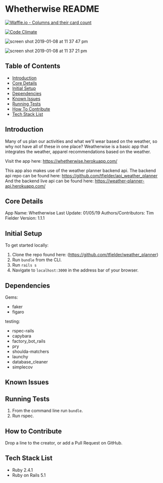 # Whetherwise README
[![Waffle.io - Columns and their card count](https://badge.waffle.io/tfielder/api_weather_planner.svg?columns=all)](https://waffle.io/tfielder/api_weather_planner)

[![Code Climate](https://codeclimate.com/github/codeclimate/codeclimate/badges/gpa.svg)](https://codeclimate.com/github/tfielder/api_weather_planner)

![screen shot 2019-01-08 at 11 37 47 pm](https://user-images.githubusercontent.com/38568909/50881517-14ba6b00-139f-11e9-9491-37a45a4b4887.png)

![screen shot 2019-01-08 at 11 37 21 pm](https://user-images.githubusercontent.com/38568909/50881553-37e51a80-139f-11e9-99cc-6c53b4a0ac5a.png)


## Table of Contents

* [Introduction](#introduction)
* [Core Details](#core-details)
* [Initial Setup](#initial-setup)
* [Dependencies](#dependencies)
* [Known Issues](#known-issues)
* [Running Tests](#running-tests)
* [How To Contribute](#how-to-contribute)
* [Tech Stack List](#tech-stack-list)

## <a name="introduction"></a>Introduction
  Many of us plan our activities and what we'll wear based on the weather, so why not have all of these in one place? Weatherwise is a basic app that integrates the weather, apparel recommendations based on the weather.

  Visit the app here: https://whetherwise.herokuapp.com/

  This app also makes use of the weather planner backend api.
  The backend api repo can be found here: https://github.com/tfielder/api_weather_planner
  And the backend live api can be found here: https://weather-planner-api.herokuapp.com/

## <a name="core-details"></a>Core Details
  App Name: Whetherwise
  Last Update: 01/05/19
  Authors/Contributors: Tim Fielder
  Version: 1.1.1

## <a name="initial-setup"></a>Initial Setup
  To get started locally:
  1. Clone the repo found here: (https://github.com/tfielder/weather_planner)
  2. Run `bundle` from the CLI.
  3. Run `rails s`
  4. Navigate to `localhost:3000` in the address bar of your browser.

## <a name="dependencies"></a>Dependencies
Gems:
* faker
* figaro

testing:
* rspec-rails
* capybara
* factory_bot_rails
* pry
* shoulda-matchers
* launchy
* database_cleaner
* simplecov

## <a name="known-issues"></a>Known Issues

## <a name="running-tests"></a>Running Tests
1. From the command line run `bundle`.
2. Run rspec.

## <a name="how-to-contribute"></a>How to Contribute
  Drop a line to the creator, or add a Pull Request on GitHub.

## <a name="tech-stack-list"></a>Tech Stack List
* Ruby 2.4.1
* Ruby on Rails 5.1
